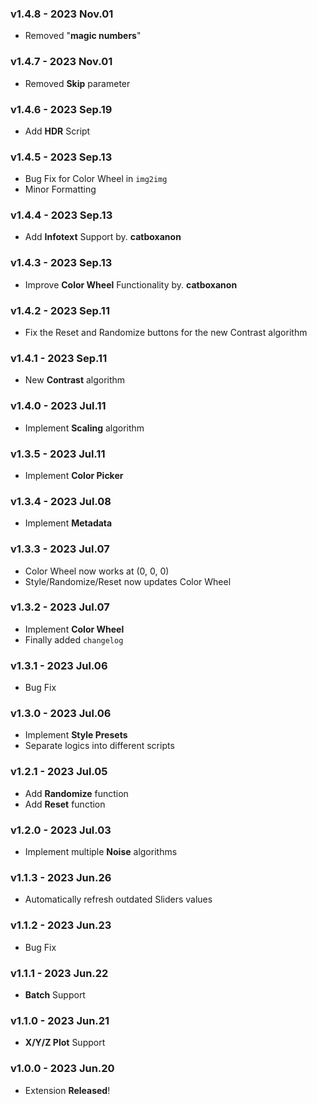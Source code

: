 ### v1.4.8 - 2023 Nov.01
- Removed "**magic numbers**"

### v1.4.7 - 2023 Nov.01
- Removed **Skip** parameter

### v1.4.6 - 2023 Sep.19
- Add **HDR** Script

### v1.4.5 - 2023 Sep.13
- Bug Fix for Color Wheel in `img2img`
- Minor Formatting

### v1.4.4 - 2023 Sep.13
- Add **Infotext** Support by. **catboxanon**

### v1.4.3 - 2023 Sep.13
- Improve **Color Wheel** Functionality by. **catboxanon**

### v1.4.2 - 2023 Sep.11
- Fix the Reset and Randomize buttons for the new Contrast algorithm

### v1.4.1 - 2023 Sep.11
- New **Contrast** algorithm

### v1.4.0 - 2023 Jul.11
- Implement **Scaling** algorithm

### v1.3.5 - 2023 Jul.11
- Implement **Color Picker**

### v1.3.4 - 2023 Jul.08
- Implement **Metadata**

### v1.3.3 - 2023 Jul.07
- Color Wheel now works at (0, 0, 0)
- Style/Randomize/Reset now updates Color Wheel

### v1.3.2 - 2023 Jul.07
- Implement **Color Wheel**
- Finally added `changelog`

### v1.3.1 - 2023 Jul.06
- Bug Fix

### v1.3.0 - 2023 Jul.06
- Implement **Style Presets**
- Separate logics into different scripts

### v1.2.1 - 2023 Jul.05
- Add **Randomize** function
- Add **Reset** function

### v1.2.0 - 2023 Jul.03
- Implement multiple **Noise** algorithms

### v1.1.3 - 2023 Jun.26
- Automatically refresh outdated Sliders values

### v1.1.2 - 2023 Jun.23
- Bug Fix

### v1.1.1 - 2023 Jun.22
- **Batch** Support

### v1.1.0 - 2023 Jun.21
- **X/Y/Z Plot** Support

### v1.0.0 - 2023 Jun.20
- Extension **Released**!